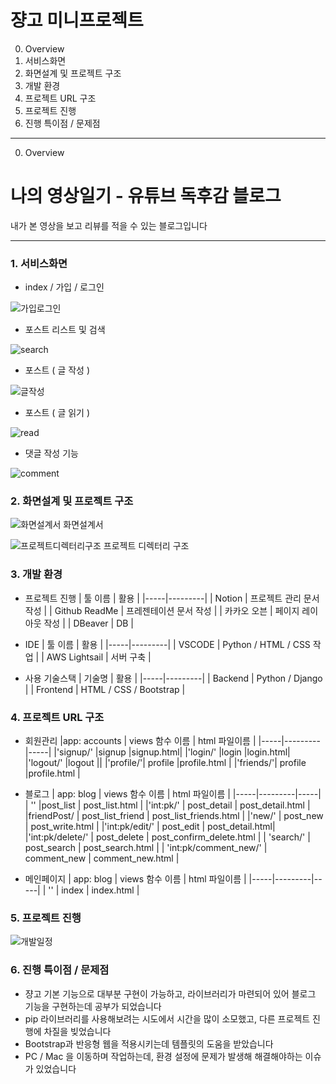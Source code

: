 # 쟝고 미니프로젝트

0. Overview
1. 서비스화면
2. 화면설계 및 프로젝트 구조
3. 개발 환경
4. 프로젝트 URL 구조
5. 프로젝트 진행
6. 진행 특이점 / 문제점

_________________________________

0. Overview
# 나의 영상일기 - 유튜브 독후감 블로그
내가 본 영상을 보고 리뷰를 적을 수 있는 블로그입니다

_________________________________

### 1. 서비스화면
 - index / 가입 / 로그인
 
  ![가입로그인](https://github.com/sk7556/djangoMini_1/assets/109896609/f1c1a0b5-c296-4f0a-aaf6-a2379aa188f4)
  
 - 포스트 리스트 및 검색

  ![search](https://github.com/sk7556/djangoMini_1/assets/109896609/73f9cd5d-87d2-4237-a7c6-24eb69507822)

 - 포스트 ( 글 작성 )

  ![글작성](https://github.com/sk7556/djangoMini_1/assets/109896609/af14e18b-97e4-469a-90dc-6bc849f18e9f)
 
 - 포스트 ( 글 읽기 )

  ![read](https://github.com/sk7556/djangoMini_1/assets/109896609/fb36caa3-9955-435a-abed-19307037f16a)

 - 댓글 작성 기능 

  ![comment](https://github.com/sk7556/djangoMini_1/assets/109896609/654e7902-0a4d-4b65-b3c6-ef9c4ded317e)

### 2. 화면설계 및 프로젝트 구조 

![화면설계서](https://github.com/sk7556/djangoMini_1/assets/109896609/22d38e9c-9d9e-4ac2-80b0-fcaaba354e1a)
화면설계서

![프로젝트디렉터리구조](https://github.com/sk7556/djangoMini_1/assets/109896609/3229b7d2-cd4b-49ec-8bce-f41b6d965344)
프로젝트 디렉터리 구조

### 3. 개발 환경
 
- 프로젝트 진행
    | 툴 이름 | 활용 |
    |-----|---------|
    | Notion | 프로젝트 관리 문서 작성 |
    | Github ReadMe | 프레젠테이션 문서 작성 |
    | 카카오 오븐 | 페이지 레이아웃 작성 | 
    | DBeaver | DB  |    

- IDE 
    | 툴 이름 | 활용 |
    |-----|---------|
    | VSCODE | Python / HTML / CSS 작업 |
    | AWS Lightsail | 서버 구축 |

- 사용 기술스택
    | 기술명 | 활용 |
    |-----|---------|
    | Backend | Python / Django |
    | Frontend | HTML / CSS / Bootstrap |

### 4. 프로젝트 URL 구조

- 회원관리 
|app: accounts	| views 함수 이름 |	html 파일이름 |
|-----|---------|-----|
|'signup/'	|signup	|signup.html|
|'login/'	|login	|login.html|
|'logout/'	|logout	||
|'profile/'|	profile	|profile.html |
|'friends/'|	profile	|profile.html |

- 블로그
| app: blog	 | views 함수 이름	| html 파일이름 |
|-----|---------|-----|
| ''  |post_list	| post_list.html |
|'int:pk/' |	post_detail |	post_detail.html |
|friendPost/ | post_list_friend | post_list_friends.html |
|'new/'  |  post_new	| post_write.html |
|'int:pk/edit/'	| post_edit	| post_detail.html|
|'int:pk/delete/' |	post_delete	| post_confirm_delete.html |
| 'search/' |	post_search	 | post_search.html |
| 'int:pk/comment_new/'	| comment_new |	comment_new.html |

- 메인페이지 
| app: blog	 | views 함수 이름	| html 파일이름 |
|-----|---------|-----|
| ''  | index	| index.html |

### 5. 프로젝트 진행
 
 ![개발일정](https://github.com/sk7556/djangoMini_1/assets/109896609/aa6d8748-208a-4eee-9a96-20abfa048ca7)

### 6. 진행 특이점 / 문제점
- 쟝고 기본 기능으로 대부분 구현이 가능하고, 라이브러리가 마련되어 있어 블로그 기능을 구현하는데 공부가 되었습니다
- pip 라이브러리를 사용해보려는 시도에서 시간을 많이 소모했고, 다른 프로젝트 진행에 차질을 빚었습니다
- Bootstrap과 반응형 웹을 적용시키는데 템플릿의 도움을 받았습니다
- PC / Mac 을 이동하며 작업하는데, 환경 설정에 문제가 발생해 해결해야하는 이슈가 있었습니다



